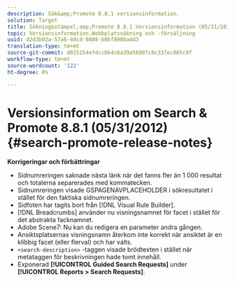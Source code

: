 ```yaml
---
description: Sök&amp;Promote 8.8.1 versionsinformation.
solution: Target
title: Sökning&stämpel;amp;Promote 8.8.1 Versionsinformation (05/31/2012)
topic: Versionsinformation,Webbplatssökning och -försäljning
uuid: d2d3b02a-57a6-4dcd-9808-b0bf890ba4d3
translation-type: tm+mt
source-git-commit: d015154efdccbb4c6a39a56907c0c337ec065c9f
workflow-type: tm+mt
source-wordcount: '122'
ht-degree: 0%

---
```



# Versionsinformation om Search &amp; Promote 8.8.1 (05/31/2012){#search-promote-release-notes}

**Korrigeringar och förbättringar**

* Sidnumreringen saknade nästa länk när det fanns fler än 1 000 resultat och totalerna separerades med kommatecken.
* Sidnumreringen visade GSPAGENAVPLACEHOLDER i sökresultatet i stället för den faktiska sidnumreringen.
* Sidfoten har tagits bort från [!DNL Visual Rule Builder].
* [!DNL Breadcrumbs] använder nu visningsnamnet för facet i stället för det abstrakta facknamnet.
* Adobe Scene7: Nu kan du redigera en parameter andra gången.
* Ansiktsplatsernas visningsnamn återkom inte korrekt när ansiktet är en klibbig facet (eller flerval) och har valts.
* `<search-description>` -taggen visade brödtexten i stället när metataggen för beskrivningen hade tomt innehåll.
* Exponerad **[!UICONTROL Guided Search Requests]** under **[!UICONTROL Reports > Search Requests]**.

